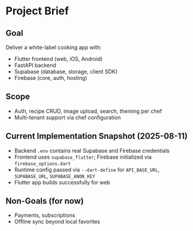 # Project Brief

## Goal
Deliver a white-label cooking app with:
- Flutter frontend (web, iOS, Android)
- FastAPI backend
- Supabase (database, storage, client SDK)
- Firebase (core, auth, hosting)

## Scope
- Auth, recipe CRUD, image upload, search, theming per chef
- Multi-tenant support via chef configuration

## Current Implementation Snapshot (2025-08-11)
- Backend `.env` contains real Supabase and Firebase credentials
- Frontend uses `supabase_flutter`; Firebase initialized via `firebase_options.dart`
- Runtime config passed via `--dart-define` for `API_BASE_URL`, `SUPABASE_URL`, `SUPABASE_ANON_KEY`
- Flutter app builds successfully for web

## Non-Goals (for now)
- Payments, subscriptions
- Offline sync beyond local favorites
